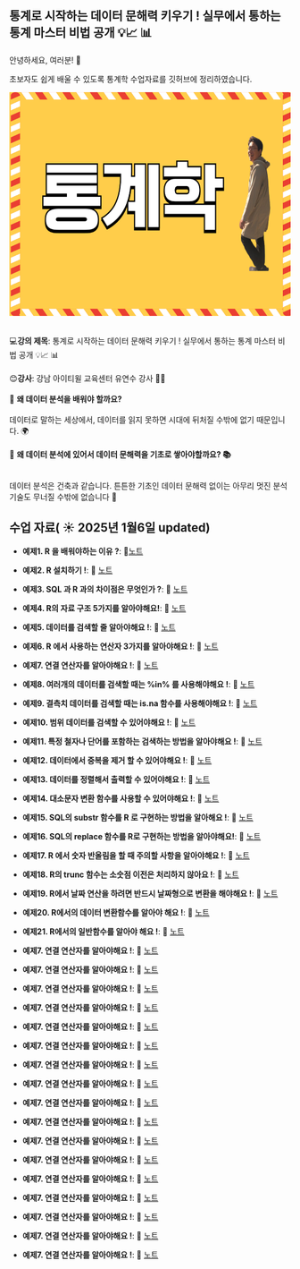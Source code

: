  ## 통계로 시작하는 데이터 문해력 키우기 ! 실무에서 통하는 통계 마스터 비법 공개 💡📈 📊

안녕하세요, 여러분!  🌟

초보자도 쉽게 배울 수 있도록 통계학 수업자료를 깃허브에 정리하였습니다.

<img src="https://github.com/oracleyu01/statistics/blob/main/statistics.png" width="600" height="400">

&nbsp;  
💻**강의 제목**: 통계로 시작하는 데이터 문해력 키우기 ! 실무에서 통하는 통계 마스터 비법 공개 💡📈 📊    
&nbsp;  
😊**강사**: 강남 아이티윌 교육센터 유연수 강사 👨‍🏫    
&nbsp;  
🤔 **왜 데이터 분석을 배워야 할까요?**    
&nbsp;  
데이터로 말하는 세상에서, 데이터를 읽지 못하면 시대에 뒤처질 수밖에 없기 때문입니다. 🌍  
&nbsp;  
🤔 **왜 데이터 분석에 있어서 데이터 문해력을 기초로 쌓아야할까요? 📚**   
&nbsp;  

데이터 분석은 건축과 같습니다. 튼튼한 기초인 데이터 문해력 없이는 아무리 멋진 분석 기술도 무너질 수밖에 없습니다 💪 
&nbsp;  
 

## 수업 자료( ☀️ 2025년 1월6일 updated)


- **예제1. R 을 배워야하는 이유 ?**:  📄[노트]()
  &nbsp;
  
- **예제2. R 설치하기 !**: 📄 [노트]()

- **예제3. SQL 과 R 과의 차이점은 무엇인가 ?**: 📄 [노트]()

- **예제4. R의 자료 구조 5가지를 알아야해요!**: 📄 [노트]()

- **예제5. 데이터를 검색할 줄 알아야해요 !**: 📄 [노트]()

- **예제6. R 에서 사용하는 연산자 3가지를 알아야해요 !**: 📄 [노트]()

- **예제7. 연결 연산자를 알아야해요 !**: 📄 [노트]()

- **예제8. 여러개의 데이터를 검색할 때는 %in% 를 사용해야해요 !**: 📄 [노트]()

- **예제9. 결측치 데이터를 검색할 때는 is.na 함수를 사용해야해요 !**: 📄 [노트]()

- **예제10. 범위 데이터를 검색할 수 있어야해요 !**: 📄 [노트]()

- **예제11. 특정 철자나 단어를 포함하는 검색하는 방법을 알아야해요 !**: 📄 [노트]()

- **예제12. 데이터에서 중복을 제거 할 수 있어야해요 !**: 📄 [노트]()

- **예제13. 데이터를 정렬해서 출력할 수 있어야해요 !**: 📄 [노트]()

- **예제14. 대소문자 변환 함수를 사용할 수 있어야해요 !**: 📄 [노트]()

- **예제15. SQL의 substr 함수를 R 로 구현하는 방법을 알아해요 !**: 📄 [노트]()

- **예제16. SQL의 replace 함수를 R로 구현하는 방법을 알아야해요!**: 📄 [노트]()

- **예제17. R 에서 숫자 반올림을 할 때 주의할 사항을 알아야해요 !**: 📄 [노트]()

- **예제18. R의 trunc 함수는 소숫점 이전은 처리하지 않아요 !**: 📄 [노트]()

- **예제19. R에서 날짜 연산을 하려면 반드시 날짜형으로 변환을 해야해요 !**: 📄 [노트]()

- **예제20. R에서의 데이터 변환함수를 알아야 해요 !**: 📄 [노트]()

- **예제21. R에서의 일반함수를 알아야 해요 !**: 📄 [노트]()

- **예제7. 연결 연산자를 알아야해요 !**: 📄 [노트]( )

- **예제7. 연결 연산자를 알아야해요 !**: 📄 [노트]( )

- **예제7. 연결 연산자를 알아야해요 !**: 📄 [노트]( )

- **예제7. 연결 연산자를 알아야해요 !**: 📄 [노트]( )

- **예제7. 연결 연산자를 알아야해요 !**: 📄 [노트]( )

- **예제7. 연결 연산자를 알아야해요 !**: 📄 [노트]( )

- **예제7. 연결 연산자를 알아야해요 !**: 📄 [노트]( )

- **예제7. 연결 연산자를 알아야해요 !**: 📄 [노트]( )

- **예제7. 연결 연산자를 알아야해요 !**: 📄 [노트]( )

- **예제7. 연결 연산자를 알아야해요 !**: 📄 [노트]( )

- **예제7. 연결 연산자를 알아야해요 !**: 📄 [노트]( )

- **예제7. 연결 연산자를 알아야해요 !**: 📄 [노트]( )

- **예제7. 연결 연산자를 알아야해요 !**: 📄 [노트]( )

- **예제7. 연결 연산자를 알아야해요 !**: 📄 [노트]( )

- **예제7. 연결 연산자를 알아야해요 !**: 📄 [노트]( )

- **예제7. 연결 연산자를 알아야해요 !**: 📄 [노트]( )

- **예제7. 연결 연산자를 알아야해요 !**: 📄 [노트]( )




